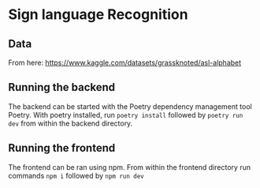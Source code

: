 # Sign language Recognition

## Data

From here:
https://www.kaggle.com/datasets/grassknoted/asl-alphabet


## Running the backend

The backend can be started with the Poetry dependency management tool Poetry. With poetry installed, run `poetry install` followed by `poetry run dev` from within the backend directory.


## Running the frontend

The frontend can be ran using npm. From within the frontend directory run commands `npm i` followed by `npm run dev`
